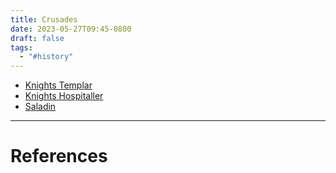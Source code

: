 ```yaml
---
title: Crusades
date: 2023-05-27T09:45-0800
draft: false
tags:
  - "#history"
---
```


- [Knights Templar](/notes/)
- [Knights Hospitaller](/notes/)
- [Saladin](/notes/)

---
# References
